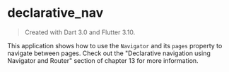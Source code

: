 # declarative_nav

> Created with Dart 3.0 and Flutter 3.10.

This application shows how to use the `Navigator` and its `pages` property to navigate between pages. Check out the "Declarative navigation using Navigator and Router" section of chapter 13 for more information.
